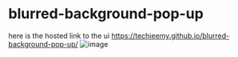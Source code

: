 # blurred-background-pop-up
here is the hosted link to the ui
https://techieemy.github.io/blurred-background-pop-up/
![image](https://user-images.githubusercontent.com/109935893/214143383-36e1f328-99d6-4f24-99fd-70a10bf3ad74.png)
